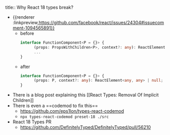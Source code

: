 title:: Why React 18 types break?

- {{renderer :linkpreview,https://github.com/facebook/react/issues/24304#issuecomment-1094565891}}
	- before 
	  ```ts
	  interface FunctionComponent<P = {}> {
	        (props: PropsWithChildren<P>, context?: any): ReactElement<any, any> | null;
	        ...
	  }
	  ```
	- after
	  ```ts
	  interface FunctionComponent<P = {}> {
	        (props: P, context?: any): ReactElement<any, any> | null;
	  }
	  ```
- There is a blog post explaining this [[React Types: Removal Of Implicit Children]]
- There is even a ==codemod to fix this==
	- https://github.com/eps1lon/types-react-codemod
	- `npx types-react-codemod preset-18 ./src`
- React 18 Types PR
	- https://github.com/DefinitelyTyped/DefinitelyTyped/pull/56210